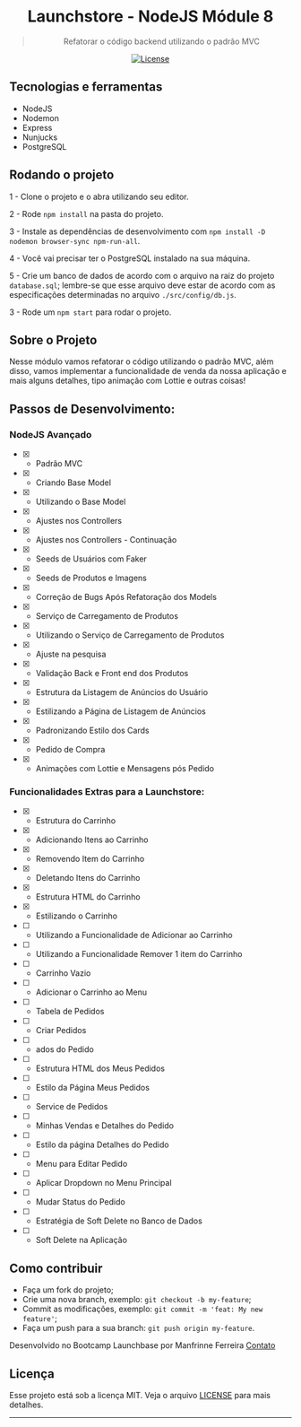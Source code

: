 
<h1 align="center">
  Launchstore - NodeJS Módule 8
</h1>

<blockquote align="center">Refatorar o código backend utilizando o padrão MVC</blockquote>

<p align="center">

  <a href="LICENSE" >
    <img alt="License" src="https://img.shields.io/badge/license-MIT-%23F8952D">
  </a>

</p>

## **Tecnologias e ferramentas**

 <ul>
  <li>NodeJS</li>
  <li>Nodemon</li>
  <li>Express</li>
  <li>Nunjucks</li>
  <li>PostgreSQL</li>
 </ul>

## **Rodando o projeto**

1 - Clone o projeto e o abra utilizando seu editor.

2 - Rode `npm install` na pasta do projeto.

3 - Instale as dependências de desenvolvimento com `npm install -D nodemon browser-sync npm-run-all`.

4 - Você vai precisar ter o PostgreSQL instalado na sua máquina.

5 - Crie um banco de dados de acordo com o arquivo na raiz do projeto `database.sql`; lembre-se que esse arquivo deve estar de acordo com as especificações determinadas no arquivo `./src/config/db.js`.

3 - Rode um `npm start` para rodar o projeto.


## **Sobre o Projeto**

Nesse módulo vamos refatorar o código utilizando o padrão MVC, além disso, vamos implementar a funcionalidade de venda da nossa aplicação e mais alguns detalhes, tipo animação com Lottie e outras coisas!

## **Passos de Desenvolvimento:**

### NodeJS Avançado

- [x] - Padrão MVC

- [x] - Criando Base Model

- [x] - Utilizando o Base Model

- [x] - Ajustes nos Controllers

- [x] - Ajustes nos Controllers - Continuação

- [x] - Seeds de Usuários com Faker

- [x] - Seeds de Produtos e Imagens

- [x] - Correção de Bugs Após Refatoração dos Models

- [x] - Serviço de Carregamento de Produtos

- [x] - Utilizando o Serviço de Carregamento de Produtos

- [x] - Ajuste na pesquisa

- [x] - Validação Back e Front end dos Produtos

- [x] - Estrutura da Listagem de Anúncios do Usuário

- [x] - Estilizando a Página de Listagem de Anúncios

- [x] - Padronizando Estilo dos Cards

- [x] - Pedido de Compra

- [x] - Animações com Lottie e Mensagens pós Pedido

### Funcionalidades Extras para a Launchstore:

- [x] - Estrutura do Carrinho

- [x] - Adicionando Itens ao Carrinho

- [x] - Removendo Item do Carrinho

- [x] - Deletando Itens do Carrinho

- [x] - Estrutura HTML do Carrinho

- [x] - Estilizando o Carrinho

- [ ] - Utilizando a Funcionalidade de Adicionar ao Carrinho

- [ ] - Utilizando a Funcionalidade Remover 1 item do Carrinho

- [ ] - Carrinho Vazio

- [ ] - Adicionar o Carrinho ao Menu

- [ ] - Tabela de Pedidos

- [ ] - Criar Pedidos

- [ ] - ados do Pedido

- [ ] - Estrutura HTML dos Meus Pedidos

- [ ] - Estilo da Página Meus Pedidos

- [ ] - Service de Pedidos

- [ ] - Minhas Vendas e Detalhes do Pedido

- [ ] - Estilo da página Detalhes do Pedido

- [ ] - Menu para Editar Pedido

- [ ] - Aplicar Dropdown no Menu Principal

- [ ] - Mudar Status do Pedido

- [ ] - Estratégia de Soft Delete no Banco de Dados

- [ ] - Soft Delete na Aplicação


## **Como contribuir**

-  Faça um fork do projeto;
-  Crie uma nova branch, exemplo: `git checkout -b my-feature`;
-  Commit as modificações, exemplo: `git commit -m 'feat: My new feature'`;
-  Faça um push para a sua branch: `git push origin my-feature`.

Desenvolvido no Bootcamp Launchbase por Manfrinne Ferreira [Contato](https://www.linkedin.com/in/manfrinne-ferreira-6033121a7/)

## **Licença**

Esse projeto está sob a licença MIT. Veja o arquivo [LICENSE](../LICENSE) para mais detalhes.

---

